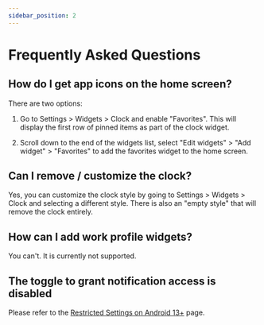 ```yaml
---
sidebar_position: 2
---
```


# Frequently Asked Questions

## How do I get app icons on the home screen?

There are two options: 

1. Go to Settings > Widgets > Clock and enable "Favorites". This will display the first row of pinned items
as part of the clock widget.

2. Scroll down to the end of the widgets list, select "Edit widgets" > "Add widget" > "Favorites" to add
the favorites widget to the home screen.

## Can I remove / customize the clock?

Yes, you can customize the clock style by going to Settings > Widgets > Clock and selecting a different
style. There is also an "empty style" that will remove the clock entirely.

## How can I add work profile widgets?

You can't. It is currently not supported.

## The toggle to grant notification access is disabled

Please refer to the [Restricted Settings on Android 13+](/docs/user-guide/troubleshooting/restricted-settings) page.

